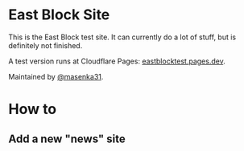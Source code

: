 # East Block Site

This is the East Block test site. It can currently do a lot of stuff, but is definitely not finished.

A test version runs at Cloudflare Pages: [eastblocktest.pages.dev](https://eastblocktest.pages.dev/).

Maintained by [@masenka31](https://github.com/masenka31).

# How to

## Add a new "news" site

